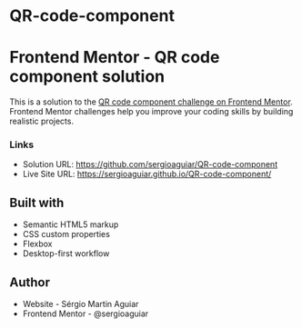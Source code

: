 # QR-code-component
# Frontend Mentor - QR code component solution

This is a solution to the [QR code component challenge on Frontend Mentor](https://www.frontendmentor.io/challenges/qr-code-component-iux_sIO_H). Frontend Mentor challenges help you improve your coding skills by building realistic projects. 

### Links

- Solution URL: https://github.com/sergioaguiar/QR-code-component
- Live Site URL: https://sergioaguiar.github.io/QR-code-component/

## Built with

- Semantic HTML5 markup
- CSS custom properties
- Flexbox
- Desktop-first workflow


## Author

- Website - Sérgio Martin Aguiar
- Frontend Mentor - @sergioaguiar

